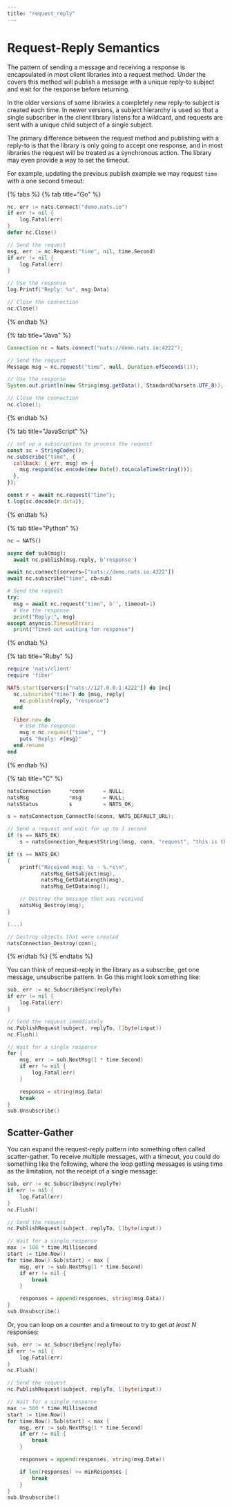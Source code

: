 ```yaml
---
title: "request_reply"
---
```

# Request-Reply Semantics

The pattern of sending a message and receiving a response is encapsulated in most client libraries into a request method. Under the covers this method will publish a message with a unique reply-to subject and wait for the response before returning.

In the older versions of some libraries a completely new reply-to subject is created each time. In newer versions, a subject hierarchy is used so that a single subscriber in the client library listens for a wildcard, and requests are sent with a unique child subject of a single subject.

The primary difference between the request method and publishing with a reply-to is that the library is only going to accept one response, and in most libraries the request will be treated as a synchronous action. The library may even provide a way to set the timeout.

For example, updating the previous publish example we may request `time` with a one second timeout:

{% tabs %}
{% tab title="Go" %}
```go
nc, err := nats.Connect("demo.nats.io")
if err != nil {
    log.Fatal(err)
}
defer nc.Close()

// Send the request
msg, err := nc.Request("time", nil, time.Second)
if err != nil {
    log.Fatal(err)
}

// Use the response
log.Printf("Reply: %s", msg.Data)

// Close the connection
nc.Close()
```
{% endtab %}

{% tab title="Java" %}
```java
Connection nc = Nats.connect("nats://demo.nats.io:4222");

// Send the request
Message msg = nc.request("time", null, Duration.ofSeconds(1));

// Use the response
System.out.println(new String(msg.getData(), StandardCharsets.UTF_8));

// Close the connection
nc.close();
```
{% endtab %}

{% tab title="JavaScript" %}
```javascript
// set up a subscription to process the request
const sc = StringCodec();
nc.subscribe("time", {
  callback: (_err, msg) => {
    msg.respond(sc.encode(new Date().toLocaleTimeString()));
  },
});

const r = await nc.request("time");
t.log(sc.decode(r.data));
```
{% endtab %}

{% tab title="Python" %}
```python
nc = NATS()

async def sub(msg):
  await nc.publish(msg.reply, b'response')

await nc.connect(servers=["nats://demo.nats.io:4222"])
await nc.subscribe("time", cb=sub)

# Send the request
try:
  msg = await nc.request("time", b'', timeout=1)
  # Use the response
  print("Reply:", msg)
except asyncio.TimeoutError:
  print("Timed out waiting for response")
```
{% endtab %}

{% tab title="Ruby" %}
```ruby
require 'nats/client'
require 'fiber'

NATS.start(servers:["nats://127.0.0.1:4222"]) do |nc|
  nc.subscribe("time") do |msg, reply|
    nc.publish(reply, "response")
  end

  Fiber.new do
    # Use the response
    msg = nc.request("time", "")
    puts "Reply: #{msg}"
  end.resume
end
```
{% endtab %}

{% tab title="C" %}
```c
natsConnection      *conn      = NULL;
natsMsg             *msg       = NULL;
natsStatus          s          = NATS_OK;

s = natsConnection_ConnectTo(&conn, NATS_DEFAULT_URL);

// Send a request and wait for up to 1 second
if (s == NATS_OK)
    s = natsConnection_RequestString(&msg, conn, "request", "this is the request", 1000);

if (s == NATS_OK)
{
    printf("Received msg: %s - %.*s\n",
           natsMsg_GetSubject(msg),
           natsMsg_GetDataLength(msg),
           natsMsg_GetData(msg));

    // Destroy the message that was received
    natsMsg_Destroy(msg);
}

(...)

// Destroy objects that were created
natsConnection_Destroy(conn);
```
{% endtab %}
{% endtabs %}

You can think of request-reply in the library as a subscribe, get one message, unsubscribe pattern. In Go this might look something like:

```go
sub, err := nc.SubscribeSync(replyTo)
if err != nil {
    log.Fatal(err)
}

// Send the request immediately
nc.PublishRequest(subject, replyTo, []byte(input))
nc.Flush()

// Wait for a single response
for {
    msg, err := sub.NextMsg(1 * time.Second)
    if err != nil {
        log.Fatal(err)
    }

    response = string(msg.Data)
    break
}
sub.Unsubscribe()
```

## Scatter-Gather

You can expand the request-reply pattern into something often called scatter-gather. To receive multiple messages, with a timeout, you could do something like the following, where the loop getting messages is using time as the limitation, not the receipt of a single message:

```go
sub, err := nc.SubscribeSync(replyTo)
if err != nil {
    log.Fatal(err)
}
nc.Flush()

// Send the request
nc.PublishRequest(subject, replyTo, []byte(input))

// Wait for a single response
max := 100 * time.Millisecond
start := time.Now()
for time.Now().Sub(start) < max {
    msg, err := sub.NextMsg(1 * time.Second)
    if err != nil {
        break
    }

    responses = append(responses, string(msg.Data))
}
sub.Unsubscribe()
```

Or, you can loop on a counter and a timeout to try to get _at least N_ responses:

```go
sub, err := nc.SubscribeSync(replyTo)
if err != nil {
    log.Fatal(err)
}
nc.Flush()

// Send the request
nc.PublishRequest(subject, replyTo, []byte(input))

// Wait for a single response
max := 500 * time.Millisecond
start := time.Now()
for time.Now().Sub(start) < max {
    msg, err := sub.NextMsg(1 * time.Second)
    if err != nil {
        break
    }

    responses = append(responses, string(msg.Data))

    if len(responses) >= minResponses {
        break
    }
}
sub.Unsubscribe()
```


